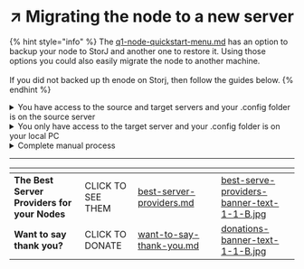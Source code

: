 # ↗️ Migrating the node to a new server

{% hint style="info" %}
The [q1-node-quickstart-menu.md](../../q1-node-quickstart-menu.md "mention") has an option to backup your node to StorJ and another one to restore it. Using those options you could also easily migrate the node to another machine.\
\
If you did not backed up th enode on Storj, then follow the guides below.
{% endhint %}

<details>

<summary>You have access to the source and target servers and your .config folder is on the source server</summary>

This guide will only work if you use username and password to access your target server (which is not the best for security). If you use an SSH key, you will need to follow a more advanced method. Or you can simply setup an SSH key AFTER you have migrated the files to the target server.

* Use the auto-installer script in this guide to install the node on the new server and as soon as the first node log entries appears, stop the service. _This step is clearly optional if you have already installed the node_.
* Remove the whole `node/.config` folder from the new server (this will delete your new server keys!).

```bash
rm -r ~/ceremonyclient/node/.config
```

* Grab your new server IP and password.
* Login to the old server, stop the node and run the below command. This will copy the entire `node/.config` folder from the old to the new server. \
  _Change \<NEW\_SERVER\_IP> with your new server IP and enter the new server password when requested._

{% code overflow="wrap" %}
```bash
scp -r ~/ceremonyclient/node/.config root@<NEW_SERVER_IP>:/root/ceremonyclient/node/
```
{% endcode %}

_Moving files like this via a password connection poses a security risk. It's better to setup SSH keys between your servers instead._

</details>

<details>

<summary>You only have access to the target server and your .config folder is on your local PC</summary>

* Use the auto-installer script in this guide to install the node on the new server and as soon as the first node log entries appears, stop the service. _This step is clearly optional if you have already installed the node_.
* Remove the whole `node/.config` folder from the new server (this will delete your new server keys!).

```sh
rm -r ~/ceremonyclient/node/.config
```

* Upload your local .config folder to /ceremonyclient/node/.config
* Restart the node

</details>

<details>

<summary>Complete manual process</summary>

_This is the simplest migration process if you don't want to use the node auto-installer. But you will have to create the node service manually._

Login to your target server&#x20;

Upload your .config folder to \~/backup/

Clone the repo

<pre class="language-sh" data-overflow="wrap"><code class="lang-sh"><strong>git clone https://github.com/QuilibriumNetwork/ceremonyclient.git 
</strong></code></pre>

Go to the node folder

{% code overflow="wrap" %}
```sh
cd ceremonyclient/node
```
{% endcode %}

Copy your .config folder to the node folder

{% code overflow="wrap" %}
```sh
cp -r ~/backup/.config  /.config
```
{% endcode %}

Start the node

</details>

***

<table data-card-size="large" data-column-title-hidden data-view="cards" data-full-width="false"><thead><tr><th></th><th></th><th data-hidden data-card-target data-type="content-ref"></th><th data-hidden></th><th data-hidden data-card-cover data-type="files"></th></tr></thead><tbody><tr><td><strong>The Best Server Providers for your Nodes</strong></td><td>CLICK TO SEE THEM</td><td><a href="../../best-server-providers.md">best-server-providers.md</a></td><td></td><td><a href="../../.gitbook/assets/best-serve-providers-banner-text-1-1-B.jpg">best-serve-providers-banner-text-1-1-B.jpg</a></td></tr><tr><td><strong>Want to say thank you?</strong></td><td>CLICK TO DONATE</td><td><a href="../../want-to-say-thank-you.md">want-to-say-thank-you.md</a></td><td></td><td><a href="../../.gitbook/assets/donations-banner-text-1-1-B.jpg">donations-banner-text-1-1-B.jpg</a></td></tr></tbody></table>
